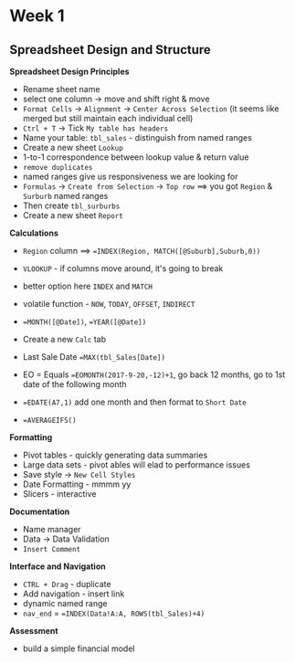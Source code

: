 # Week 1
## Spreadsheet Design and Structure

**Spreadsheet Design Principles**
* Rename sheet name
* select one column -> move and shift right & move
* `Format Cells` -> `Alignment` -> `Center Across Selection` (it seems like merged but still maintain each individual cell)
* `Ctrl + T` -> Tick `My table has headers`
* Name your table: `tbl_sales` - distinguish from named ranges
* Create a new sheet `Lookup`
* 1-to-1 correspondence between lookup value & return value
* `remove duplicates`
* named ranges give us responsiveness we are looking for
* `Formulas` -> `Create from Selection` -> `Top row` ==> you got `Region` & `Surburb` named ranges
* Then create `tbl_surburbs`
* Create a new sheet `Report`

**Calculations**
* `Region` column ==> `=INDEX(Region, MATCH([@Suburb],Suburb,0))`
* `VLOOKUP` - if columns move around, it's going to break
* better option here `INDEX` and `MATCH`
* volatile function - `NOW`, `TODAY`, `OFFSET`, `INDIRECT`
* `=MONTH([@Date])`, `=YEAR([@Date])`

* Create a new `Calc` tab
* Last Sale Date `=MAX(tbl_Sales[Date])`
* EO = Equals `=EOMONTH(2017-9-20,-12)+1`, go back 12 months, go to 1st date of the following month
* `=EDATE(A7,1)` add one month and then format to `Short Date`
* `=AVERAGEIFS()`

**Formatting**
* Pivot tables - quickly generating data summaries
* Large data sets - pivot ables will elad to performance issues
* Save style -> `New Cell Styles`
* Date Formatting - mmmm yy
* Slicers - interactive

**Documentation**
* Name manager
* Data -> Data Validation
* `Insert Comment`

**Interface and Navigation**
* `CTRL + Drag` - duplicate
* Add navigation - insert link
* dynamic named range
* `nav_end` = `=INDEX(Data!A:A, ROWS(tbl_Sales)+4)`

**Assessment**
* build a simple financial model